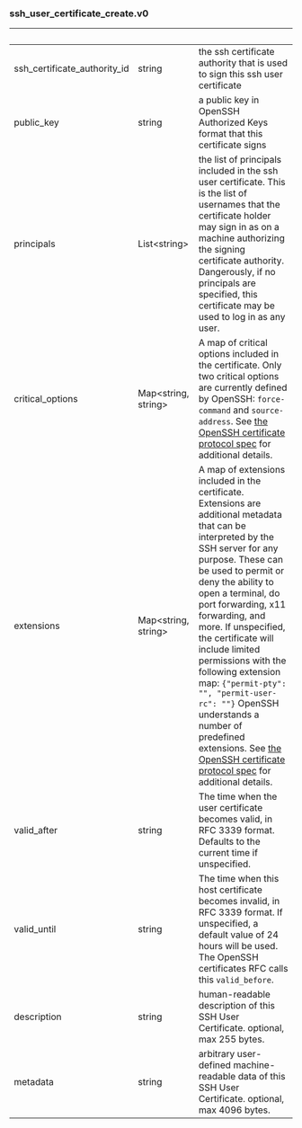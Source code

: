 
### ssh_user_certificate_create.v0

| &nbsp; | &nbsp; | &nbsp; |
|---|---|---|
| ssh_certificate_authority_id | string | the ssh certificate authority that is used to sign this ssh user certificate |
| public_key | string | a public key in OpenSSH Authorized Keys format that this certificate signs |
| principals | List&lt;string&gt; | the list of principals included in the ssh user certificate. This is the list of usernames that the certificate holder may sign in as on a machine authorizing the signing certificate authority. Dangerously, if no principals are specified, this certificate may be used to log in as any user. |
| critical_options | Map&lt;string, string&gt; | A map of critical options included in the certificate. Only two critical options are currently defined by OpenSSH: `force-command` and `source-address`. See [the OpenSSH certificate protocol spec](https://github.com/openssh/openssh-portable/blob/master/PROTOCOL.certkeys) for additional details. |
| extensions | Map&lt;string, string&gt; | A map of extensions included in the certificate. Extensions are additional metadata that can be interpreted by the SSH server for any purpose. These can be used to permit or deny the ability to open a terminal, do port forwarding, x11 forwarding, and more. If unspecified, the certificate will include limited permissions with the following extension map: `{"permit-pty": "", "permit-user-rc": ""}` OpenSSH understands a number of predefined extensions. See [the OpenSSH certificate protocol spec](https://github.com/openssh/openssh-portable/blob/master/PROTOCOL.certkeys) for additional details. |
| valid_after | string | The time when the user certificate becomes valid, in RFC 3339 format. Defaults to the current time if unspecified. |
| valid_until | string | The time when this host certificate becomes invalid, in RFC 3339 format. If unspecified, a default value of 24 hours will be used. The OpenSSH certificates RFC calls this `valid_before`. |
| description | string | human-readable description of this SSH User Certificate. optional, max 255 bytes. |
| metadata | string | arbitrary user-defined machine-readable data of this SSH User Certificate. optional, max 4096 bytes. |